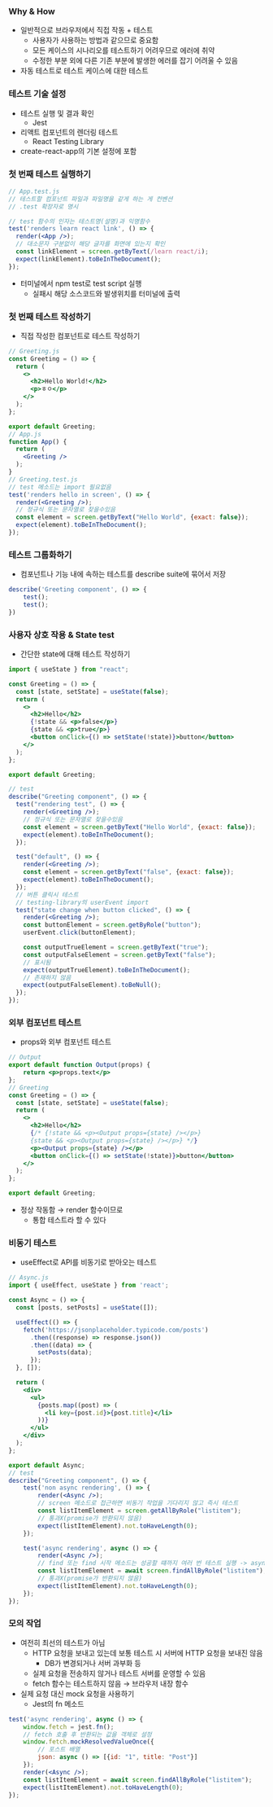 ### Why & How

- 일반적으로 브라우저에서 직접 작동 + 테스트
    - 사용자가 사용하는 방법과 같으므로 중요함
    - 모든 케이스의 시나리오를 테스트하기 어려우므로 에러에 취약
    - 수정한 부분 외에 다른 기존 부분에 발생한 에러를 잡기 어려울 수 있음
- 자동 테스트로 테스트 케이스에 대한 테스트

### 테스트 기술 설정

- 테스트 실행 및 결과 확인
    - Jest
- 리액트 컴포넌트의 렌더링 테스트
    - React Testing Library
- create-react-app의 기본 설정에 포함

### 첫 번째 테스트 실행하기

```jsx
// App.test.js
// 테스트할 컴포넌트 파일과 파일명을 같게 하는 게 컨벤션
// .test 확장자로 명시

// test 함수의 인자는 테스트명(설명)과 익명함수
test('renders learn react link', () => {
  render(<App />);
  // 대소문자 구분없이 해당 글자를 화면에 있는지 확인
  const linkElement = screen.getByText(/learn react/i);
  expect(linkElement).toBeInTheDocument();
});
```

- 터미널에서 npm test로 test script 실행
    - 실패시 해당 소스코드와 발생위치를 터미널에 출력

### 첫 번째 테스트 작성하기

- 직접 작성한 컴포넌트로 테스트 작성하기

```jsx
// Greeting.js
const Greeting = () => {
  return (
    <>
      <h2>Hello World!</h2>
      <p>ㅎㅇ</p>
    </>
  );
};

export default Greeting;
// App.js
function App() {
  return (
    <Greeting />
  );
}
// Greeting.test.js
// test 메소드는 import 필요없음
test('renders hello in screen', () => {
  render(<Greeting />);
  // 정규식 또는 문자열로 찾을수있음
  const element = screen.getByText("Hello World", {exact: false});
  expect(element).toBeInTheDocument();
});
```

### 테스트 그룹화하기

- 컴포넌트나 기능 내에 속하는 테스트를 describe suite에 묶어서 저장

```jsx
describe('Greeting component', () => {
    test();
    test();
})
```

### 사용자 상호 작용 & State test

- 간단한 state에 대해 테스트 작성하기

```jsx
import { useState } from "react";

const Greeting = () => {
  const [state, setState] = useState(false);
  return (
    <>
      <h2>Hello</h2>
      {!state && <p>false</p>}
      {state && <p>true</p>}
      <button onClick={() => setState(!state)}>button</button>
    </>
  );
};

export default Greeting;

// test
describe("Greeting component", () => {
  test("rendering test", () => {
    render(<Greeting />);
    // 정규식 또는 문자열로 찾을수있음
    const element = screen.getByText("Hello World", {exact: false});
    expect(element).toBeInTheDocument();
  });

  test("default", () => {
    render(<Greeting />);
    const element = screen.getByText("false", {exact: false});
    expect(element).toBeInTheDocument();
  });
  // 버튼 클릭시 테스트
  // testing-library의 userEvent import
  test("state change when button clicked", () => {
    render(<Greeting />);
    const buttonElement = screen.getByRole("button");
    userEvent.click(buttonElement);

    const outputTrueElement = screen.getByText("true");
    const outputFalseElement = screen.getByText("false");
    // 표시됨
    expect(outputTrueElement).toBeInTheDocument();
    // 존재하지 않음
    expect(outputFalseElement).toBeNull();
  });
});

```

### 외부 컴포넌트 테스트

- props와 외부 컴포넌트 테스트

```jsx
// Output
export default function Output(props) {
    return <p>props.text</p>
};
// Greeting
const Greeting = () => {
  const [state, setState] = useState(false);
  return (
    <>
      <h2>Hello</h2>
      {/* {!state && <p><Output props={state} /></p>}
      {state && <p><Output props={state} /></p>} */}
      <p><Output props={state} /></p>
      <button onClick={() => setState(!state)}>button</button>
    </>
  );
};

export default Greeting;
```

- 정상 작동함 → render 함수이므로
    - 통합 테스트라 할 수 있다

### 비동기 테스트

- useEffect로 API를 비동기로 받아오는 테스트

```jsx
// Async.js
import { useEffect, useState } from 'react';

const Async = () => {
  const [posts, setPosts] = useState([]);

  useEffect(() => {
    fetch('https://jsonplaceholder.typicode.com/posts')
      .then((response) => response.json())
      .then((data) => {
        setPosts(data);
      });
  }, []);

  return (
    <div>
      <ul>
        {posts.map((post) => (
          <li key={post.id}>{post.title}</li>
        ))}
      </ul>
    </div>
  );
};

export default Async;
// test
describe("Greeting component", () => {
    test('non async rendering', () => {
        render(<Async />);
        // screen 메소드로 접근하면 비동기 작업을 기다리지 않고 즉시 테스트 
        const listItemElement = screen.getAllByRole("listitem");
        // 통과X(promise가 반환되지 않음)
        expect(listItemElement).not.toHaveLength(0);
    });

    test('async rendering', async () => {
        render(<Async />);
        // find 또는 find 시작 메소드는 성공할 떄까지 여러 번 테스트 실행 -> async를 wait
        const listItemElement = await screen.findAllByRole("listitem");
        // 통과X(promise가 반환되지 않음)
        expect(listItemElement).not.toHaveLength(0);
    });
});
```

### 모의 작업

- 여전히 최선의 테스트가 아님
    - HTTP 요청을 보내고 있는데 보통 테스트 시 서버에 HTTP 요청을 보내진 않음
        - DB가 변경되거나 서버 과부화 등
    - 실제 요청을 전송하지 않거나 테스트 서버를 운영할 수 있음
    - fetch 함수는 테스트하지 않음 → 브라우저 내장 함수
- 실제 요청 대신 mock 요청을 사용하기
    - Jest의 fn 메소드

```jsx
test('async rendering', async () => {
    window.fetch = jest.fn();
    // fetch 호출 후 반환되는 값을 객체로 설정
    window.fetch.mockResolvedValueOnce({
        // 포스트 배열
        json: async () => [{id: "1", title: "Post"}]
    });
    render(<Async />);
    const listItemElement = await screen.findAllByRole("listitem");
    expect(listItemElement).not.toHaveLength(0);
});
```
